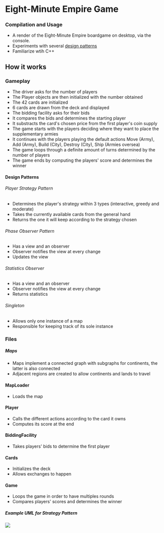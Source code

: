 # Eight-Minute Empire Game

### Compilation and Usage

- A render of the Eight-Minute Empire boardgame on desktop, via the console.
- Experiments with several [design patterns](#design-patterns)
- Familiarize wtih C++

## How it works
### Gameplay
- The driver asks for the number of players
- The Player objects are then initialized with the number obtained
- The 42 cards are initialized
- 6 cards are drawn from the deck and displayed
- The bidding facility asks for their bids
- It compares the bids and determines the starting player
- It substracts the card's chosen price from the first player's coin supply
- The game starts with the players deciding where they want to place the supplementary armies
- It continues with the players playing the default actions Move (Army), Add (Army), Build (City), Destroy (City), Ship (Armies oversea)
- The game loops through a definite amount of turns determined by the number of players
- The game ends by computing the players' score and determines the winner

#### Design Patterns
###### Player Strategy Pattern
- Determines the player's strategy within 3 types (interactive, greedy and moderate)
- Takes the currently available cards from the general hand
- Returns the one it will keep according to the strategy chosen
###### Phase Observer Pattern
- Has a view and an observer
- Observer notifies the view at every change
- Updates the view
###### Statistics Observer
- Has a view and an observer
- Observer notifies the view at every change
- Returns statistics
###### Singleton
- Allows only one instance of a map
- Responsible for keeping track of its sole instance

### Files
##### Maps
- Maps implement a connected graph with subgraphs for continents, the latter is also connected
- Adjacent regions are created to allow continents and lands to travel

#### MapLoader
- Loads the map

#### Player
- Calls the different actions according to the card it owns
- Computes its score at the end

#### BiddingFacility
- Takes players' bids to determine the first player

#### Cards
- Initializes the deck
- Allows exchanges to happen


#### Game
- Loops the game in order to have multiples rounds
- Compares players' scores and determines the winner

##### Example UML for Strategy Pattern
![](https://i.ibb.co/RT4fRYj/Untitled-Diagram.png)
